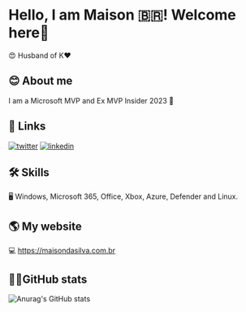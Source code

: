 # Hello, I am Maison 🇧🇷! Welcome here👋
😍 Husband of K❤️

## 😊 About me

I am a Microsoft MVP and Ex MVP Insider 2023 🚀

## 🔗 Links
[![twitter](https://img.shields.io/badge/twitter-1DA1F2?style=for-the-badge&logo=twitter&logoColor=white)](https://twitter.com/maisondasilva)
[![linkedin](https://img.shields.io/badge/linkedin-0A66C2?style=for-the-badge&logo=linkedin&logoColor=white)](https://www.linkedin.com/in/maisondasilva/)

## 🛠 Skills
🖥️ Windows, Microsoft 365, Office, Xbox, Azure, Defender and Linux.

## 🌎 My website
💻 https://maisondasilva.com.br

## 👩‍💻GitHub stats
![Anurag's GitHub stats](https://github-readme-stats.vercel.app/api?username=maisondasilva&show_icons=true&theme=transparent)
